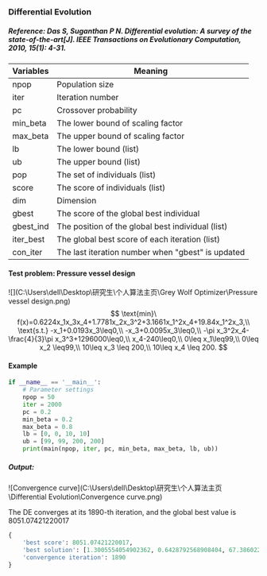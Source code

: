 ### Differential Evolution

##### Reference: Das S, Suganthan P N. Differential evolution: A survey of the state-of-the-art[J]. IEEE Transactions on Evolutionary Computation, 2010, 15(1): 4-31.

| Variables | Meaning                                           |
| --------- | ------------------------------------------------- |
| npop      | Population size                                   |
| iter      | Iteration number                                  |
| pc        | Crossover probability                             |
| min_beta  | The lower bound of scaling factor                 |
| max_beta  | The upper bound of scaling factor                 |
| lb        | The lower bound (list)                            |
| ub        | The upper bound (list)                            |
| pop       | The set of individuals (list)                     |
| score     | The score of individuals (list)                   |
| dim       | Dimension                                         |
| gbest     | The score of the global best individual           |
| gbest_ind | The position of the global best individual (list) |
| iter_best | The global best score of each iteration (list)    |
| con_iter  | The last iteration number when "gbest" is updated |

#### Test problem: Pressure vessel design

![](C:\Users\dell\Desktop\研究生\个人算法主页\Grey Wolf Optimizer\Pressure vessel design.png)
$$
\text{min}\ f(x)=0.6224x_1x_3x_4+1.7781x_2x_3^2+3.1661x_1^2x_4+19.84x_1^2x_3,\\
\text{s.t.} -x_1+0.0193x_3\leq0,\\
-x_3+0.0095x_3\leq0,\\
-\pi x_3^2x_4-\frac{4}{3}\pi x_3^3+1296000\leq0,\\
x_4-240\leq0,\\
0\leq x_1\leq99,\\
0\leq x_2 \leq99,\\
10\leq x_3 \leq 200,\\
10\leq x_4 \leq 200.
$$


#### Example

```python
if __name__ == '__main__':
    # Parameter settings
    npop = 50
    iter = 2000
    pc = 0.2
    min_beta = 0.2
    max_beta = 0.8
    lb = [0, 0, 10, 10]
    ub = [99, 99, 200, 200]
    print(main(npop, iter, pc, min_beta, max_beta, lb, ub))
```

##### Output:

![Convergence curve](C:\Users\dell\Desktop\研究生\个人算法主页\Differential Evolution\Convergence curve.png)

The DE converges at its 1890-th iteration, and the global best value is 8051.07421220017 

```python
{
    'best score': 8051.07421220017, 
    'best solution': [1.3005554054902362, 0.6428792568908404, 67.38602231180363, 10.000092332537305], 
    'convergence iteration': 1890
}
```

